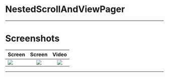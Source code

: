 # NestedScrollAndViewPager

--------------------------------------
# Screenshots

  Screen  | Screen            |  Video
:-------------------------|:-------------------------:|:-------------------------:
![](https://github.com/muhammedelsami/NestedScrollAndViewPager/blob/main/screenshots/photo1.jpeg)   |   ![](https://github.com/muhammedelsami/NestedScrollAndViewPager/blob/main/screenshots/photo2.jpeg)  |  ![](https://github.com/muhammedelsami/NestedScrollAndViewPager/blob/main/screenshots/video.gif)

---------------------------------------------------------
